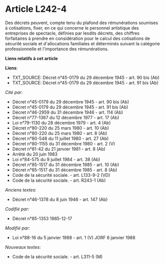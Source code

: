 # Article L242-4

Des décrets peuvent, compte tenu du plafond des rémunérations soumises à cotisations, fixer, en ce qui concerne le personnel
artistique des entreprises de spectacle, définies par lesdits décrets, des chiffres forfaitaires à prendre en considération
pour le calcul des cotisations de sécurité sociale et d'allocations familiales et déterminés suivant la catégorie
professionnelle et l'importance des rémunérations.

**Liens relatifs à cet article**

**Liens**:

  - TXT_SOURCE: Décret n°45-0179 du 29 décembre 1945 - art. 90 bis (Ab)
  - TXT_SOURCE: Décret n°45-0179 du 29 décembre 1945 - art. 91 bis (Ab)

_Cité par_:

  - Décret n°45-0179 du 29 décembre 1945 - art. 90 bis (Ab)
  - Décret n°45-0179 du 29 décembre 1945 - art. 91 bis (Ab)
  - Décret n°46-2959 du 31 décembre 1946 - art. 114 (Ab)
  - Décret n°77-1367 du 12 décembre 1977 - art. 17 (Ab)
  - Loi n°79-1130 du 28 décembre 1979 - art. 4 (Ab)
  - Décret n°80-220 du 25 mars 1980 - art. 10 (Ab)
  - Décret n°80-220 du 25 mars 1980 - art. 8 (Ab)
  - Décret n°80-548 du 11 juillet 1980 - art. 27 (Ab)
  - Décret n°80-1155 du 31 décembre 1980 - art. 2 (V)
  - Décret n°81-42 du 21 janvier 1981 - art. 8 (Ab)
  - Arrêté du 20 juin 1983
  - Loi n°84-575 du 9 juillet 1984 - art. 38 (Ab)
  - Décret n°85-1517 du 31 décembre 1985 - art. 10 (Ab)
  - Décret n°85-1517 du 31 décembre 1985 - art. 8 (Ab)
  - Code de la sécurité sociale. - art. L133-9-2 (VD)
  - Code de la sécurité sociale. - art. R243-1 (Ab)

_Anciens textes_:

  - Décret n°46-1378 du 8 juin 1946 - art. 147 (Ab)

_Codifié par_:

  - Décret n°85-1353 1985-12-17

_Modifié par_:

  - Loi n°88-16 du 5 janvier 1988 - art. 1 (V) JORF 6 janvier 1988

_Nouveaux textes_:

  - Code de la sécurité sociale. - art. L311-5 (M)
